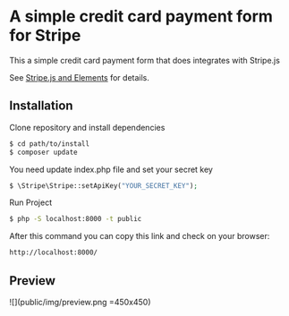 A simple credit card payment form for Stripe
==========================================
This a simple credit card payment form that does integrates with Stripe.js

See [Stripe.js and Elements](https://stripe.com/docs/stripe-js) for details.


## Installation

Clone repository and install dependencies
```sh
$ cd path/to/install
$ composer update
```

You need update index.php file and set your secret key
```php
$ \Stripe\Stripe::setApiKey("YOUR_SECRET_KEY");
```

Run Project
```sh
$ php -S localhost:8000 -t public
```

After this command you can copy this link and check on your browser:
```sh
http://localhost:8000/
```

## Preview
![](public/img/preview.png =450x450)